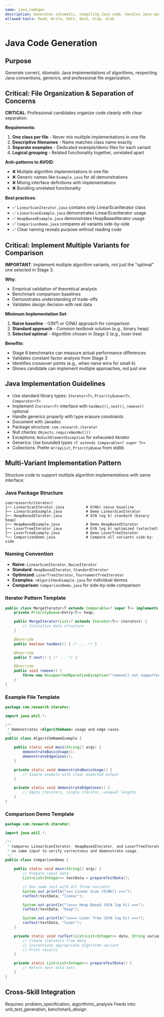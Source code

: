 ```yaml
---
name: java_codegen
description: Generates idiomatic, compiling Java code. Handles Java-specific syntax, generics, and stdlib patterns. Implements multiple algorithm variants with proper file organization.
allowed-tools: Read, Write, Edit, Bash, Grep, Glob
---
```


# Java Code Generation

## Purpose

Generate correct, idiomatic Java implementations of algorithms, respecting Java conventions, generics, and professional file organization.

## Critical: File Organization & Separation of Concerns

**CRITICAL**: Professional candidates organize code cleanly with clear separation.

**Requirements**:
1. **One class per file** - Never mix multiple implementations in one file
2. **Descriptive filenames** - Name matches class name exactly
3. **Separate examples** - Dedicated example/demo files for each variant
4. **Logical grouping** - Related functionality together, unrelated apart

**Anti-patterns to AVOID**:
- ❌ Multiple algorithm implementations in one file
- ❌ Generic names like `Example.java` for all demonstrations
- ❌ Mixing interface definitions with implementations
- ❌ Bundling unrelated functionality

**Best practices**:
- ✅ `LinearScanIterator.java` contains only LinearScanIterator class
- ✅ `LinearScanExample.java` demonstrates LinearScanIterator usage
- ✅ `HeapBasedExample.java` demonstrates HeapBasedIterator usage
- ✅ `ComparisonDemo.java` compares all variants side-by-side
- ✅ Clear naming reveals purpose without reading code

## Critical: Implement Multiple Variants for Comparison

**IMPORTANT**: Implement multiple algorithm variants, not just the "optimal" one selected in Stage 3.

**Why**:
- Empirical validation of theoretical analysis
- Benchmark comparison baselines
- Demonstrates understanding of trade-offs
- Validates design decision with real data

**Minimum Implementation Set**:
1. **Naive baseline** - O(N²) or O(Nk) approach for comparison
2. **Standard approach** - Common textbook solution (e.g., binary heap)
3. **Selected optimal** - Algorithm chosen in Stage 3 (e.g., loser tree)

**Benefits**:
- Stage 6 benchmarks can measure actual performance differences
- Validates constant factor analysis from Stage 3
- Identifies crossover points (e.g., when naive wins for small k)
- Shows candidate can implement multiple approaches, not just one

## Java Implementation Guidelines

- Use standard library types: `Iterator<T>`, `PriorityQueue<T>`, `Comparator<T>`
- Implement `Iterator<T>` interface with `hasNext()`, `next()`, `remove()` optional
- Handle generics properly with type erasure constraints
- Document with Javadoc
- Package structure: `com.research.iterator`
- Null checks: `Objects.requireNonNull()`
- Exceptions: `NoSuchElementException` for exhausted iterator
- Generics: Use bounded types `<T extends Comparable<? super T>>`
- Collections: Prefer `ArrayList`, `PriorityQueue` from stdlib

## Multi-Variant Implementation Pattern

Structure code to support multiple algorithm implementations with same interface:

### Java Package Structure
```
com/research/iterator/
├── LinearScanIterator.java          # O(Nk) naive baseline
├── LinearScanExample.java           # Demo LinearScanIterator
├── HeapBasedIterator.java           # O(N log k) standard (binary heap)
├── HeapBasedExample.java            # Demo HeapBasedIterator
├── LoserTreeIterator.java           # O(N log k) optimized (selected)
├── LoserTreeExample.java            # Demo LoserTreeIterator
└── ComparisonDemo.java              # Compare all variants side-by-side
```

### Naming Convention
- **Naive**: `LinearScanIterator`, `NaiveIterator`
- **Standard**: `HeapBasedIterator`, `StandardIterator`
- **Optimized**: `LoserTreeIterator`, `TournamentTreeIterator`
- **Examples**: `<Algorithm>Example.java` for individual demos
- **Comparison**: `ComparisonDemo.java` for side-by-side comparison

### Iterator Pattern Template
```java
public class MergeIterator<T extends Comparable<? super T>> implements Iterator<T> {
    private PriorityQueue<Entry<T>> heap;

    public MergeIterator(List<? extends Iterator<T>> iterators) {
        // Initialize data structure
    }

    @Override
    public boolean hasNext() { /* ... */ }

    @Override
    public T next() { /* ... */ }

    @Override
    public void remove() {
        throw new UnsupportedOperationException("remove() not supported");
    }
}
```

### Example File Template
```java
package com.research.iterator;

import java.util.*;

/**
 * Demonstrates <AlgorithmName> usage and edge cases.
 */
public class AlgorithmNameExample {

    public static void main(String[] args) {
        demonstrateBasicUsage();
        demonstrateEdgeCases();
    }

    private static void demonstrateBasicUsage() {
        // Simple example with clear expected output
    }

    private static void demonstrateEdgeCases() {
        // Empty iterators, single iterator, unequal lengths
    }
}
```

### Comparison Demo Template
```java
package com.research.iterator;

import java.util.*;

/**
 * Compares LinearScanIterator, HeapBasedIterator, and LoserTreeIterator
 * on same input to verify correctness and demonstrate usage.
 */
public class ComparisonDemo {

    public static void main(String[] args) {
        // Prepare input data
        List<List<Integer>> testData = prepareTestData();

        // Run same test with all three variants
        System.out.println("=== Linear Scan (O(Nk)) ===");
        runTest(testData, "linear");

        System.out.println("\n=== Heap Based (O(N log k)) ===");
        runTest(testData, "heap");

        System.out.println("\n=== Loser Tree (O(N log k)) ===");
        runTest(testData, "loser");
    }

    private static void runTest(List<List<Integer>> data, String variant) {
        // Create iterators from data
        // Instantiate appropriate algorithm variant
        // Print results
    }

    private static List<List<Integer>> prepareTestData() {
        // Return test data sets
    }
}
```

## Cross-Skill Integration

Requires: problem_specification, algorithmic_analysis
Feeds into: unit_test_generation, benchmark_design
